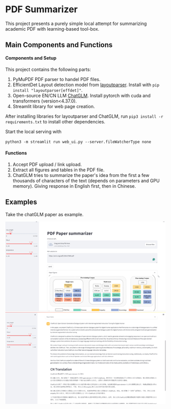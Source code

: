 # PDF Summarizer

This project presents a purely simple local attempt for summarizing academic PDF with learning-based tool-box.

## Main Components and Functions

#### Components and Setup

This project contains the following parts:

1. PyMuPDF PDF parser to handel PDF files.
2. EfficientDet Layout detection model from [layoutparser](https://github.com/Layout-Parser/layout-parser?tab=readme-ov-file). Install with `pip install "layoutparser[effdet]"`.
3. Open-source EN/CN LLM [ChatGLM](https://github.com/THUDM/ChatGLM-6B). Install pytorch with cuda and transformers (version<4.37.0).
4. Streamlit library for web page creation.

After installing libraries for layoutparser and ChatGLM, run `pip3 install -r requirements.txt` to install other dependencies.

Start the local serving with 

`python3 -m streamlit run web_ui.py --server.fileWatcherType none`



#### Functions

1. Accept PDF upload / link upload.
2. Extract all figures and tables in the PDF file.
3. ChatGLM tries to summarize the paper's idea from the first a few thousands of characters of the text (depends on parameters and GPU memory). Giving response in English first, then in Chinese.

## Examples

Take the chatGLM paper as example.

![image](docs/input_example.png)
![image](docs/output_example.png)

